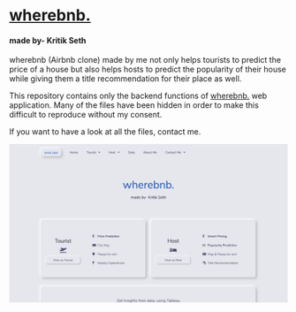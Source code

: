<a href="https://wherebnb.herokuapp.com/" target="_blank"><h1 style="color:#0056B3">wherebnb.</h1></a>
<h4>made by- Kritik Seth</h4>

wherebnb (Airbnb clone) made by me not only helps tourists to predict the price of a house but also helps hosts to predict the popularity of their house while giving them a title recommendation for their place as well.

This repository contains only the backend functions of [wherebnb.](https://wherebnb.herokuapp.com/) web application. Many of the files have been hidden in order to make this difficult to reproduce without my consent.

If you want to have a look at all the files, contact me.

![](https://raw.githubusercontent.com/kritikseth/wherebnb/main/hosted/wherebnb-card-image.png)

